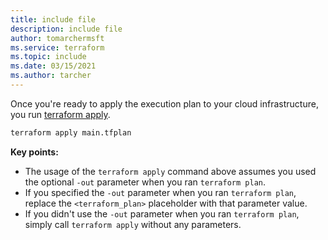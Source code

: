 ```yaml
---
title: include file
description: include file
author: tomarchermsft
ms.service: terraform
ms.topic: include
ms.date: 03/15/2021
ms.author: tarcher
---
```


Once you're ready to apply the execution plan to your cloud infrastructure, you run [terraform apply](https://www.terraform.io/docs/commands/apply.html).

```cmd
terraform apply main.tfplan
```

**Key points:**

- The usage of the `terraform apply` command above assumes you used the optional `-out` parameter when you ran `terraform plan`.
- If you specified the `-out` parameter when you ran `terraform plan`, replace the `<terraform_plan>` placeholder with that parameter value.
- If you didn't use the `-out` parameter when you ran `terraform plan`, simply call `terraform apply` without any parameters.